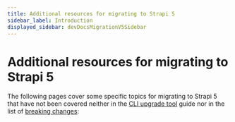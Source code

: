 ```yaml
---
title: Additional resources for migrating to Strapi 5
sidebar_label: Introduction
displayed_sidebar: devDocsMigrationV5Sidebar
---
```


# Additional resources for migrating to Strapi 5

The following pages cover some specific topics for migrating to Strapi 5 that have not been covered neither in the [CLI upgrade tool](/dev-docs/migration/v4-to-v5/use-the-upgrade-tool) guide nor in the list of [breaking changes](/dev-docs/migration/v4-to-v5/breaking-changes):

<CustomDocCard emoji="💁" title="Helper-plugin deprecation reference" description="Learn how to develop plugins with the Strapi v4 helper-plugin that has been removed in Strapi 5." link="/dev-docs/migration/v4-to-v5/guides/helper-plugin" />
<CustomDocCard emoji="🧩" title="Plugins migration reference" description="Find all resources and answers to your questions on how to migrate your plugins to Strapi 5." link="/dev-docs/migration/v4-to-v5/guides/plugins-migration" />
<CustomDocCard emoji="📦" title="Entity Service API to Document Service API migration reference" description="Learn how to transition from the Entity Service API, deprecated in Strapi 5, to the new Document Service API." link="/dev-docs/migration/v4-to-v5/guides/from-entity-service-to-document-service" />
